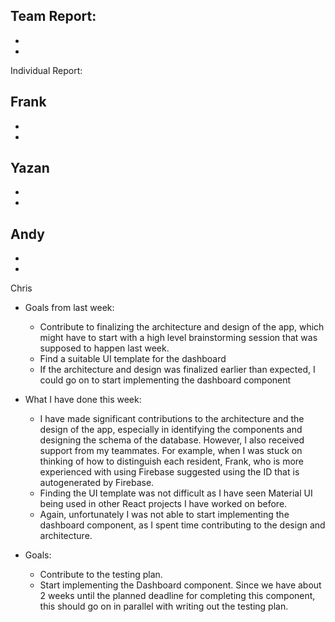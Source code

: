 Team Report: 
-
-
-

Individual Report:

Frank
-
-
-

Yazan
-
-
-

Andy
-
-
-

Chris
- Goals from last week: 
  - Contribute to finalizing the architecture and design of the app, which might have to start with a high level brainstorming session that was supposed to happen last week.
  - Find a suitable UI template for the dashboard
  - If the architecture and design was finalized earlier than expected, I could go on to start implementing the dashboard component

- What I have done this week:
  - I have made significant contributions to the architecture and the design of the app, especially in identifying the components and designing the schema of the database. However, I also received support from my teammates. For example, when I was stuck on thinking of how to distinguish each resident, Frank, who is more experienced with using Firebase suggested using the ID that is autogenerated by Firebase. 
  - Finding the UI template was not difficult as I have seen Material UI being used in other React projects I have worked on before.
  - Again, unfortunately I was not able to start implementing the dashboard component, as I spent time contributing to the design and architecture.
- Goals:
  - Contribute to the testing plan.
  - Start implementing the Dashboard component. Since we have about 2 weeks until the planned deadline for completing this component, this should go on in parallel with writing out the testing plan.
